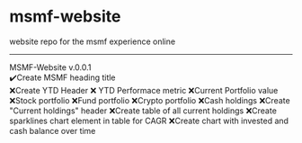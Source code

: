 # msmf-website
website repo for the msmf experience online

---
MSMF-Website v.0.0.1  
:heavy_check_mark:Create MSMF heading title  
:x:Create YTD Header
:x:  YTD Performace metric
  :x:Current Portfolio value
  :x:Stock portfolio
  :x:Fund portfolio
  :x:Crypto portfolio
  :x:Cash holdings
:x:Create "Current holdings" header
:x:Create table of all current holdings
:x:Create sparklines chart element in table for CAGR
:x:Create chart with invested and cash balance over time
  
